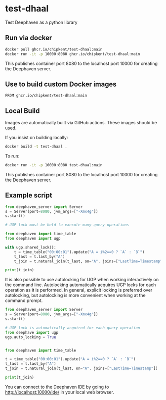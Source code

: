 # test-dhaal
Test Deephaven as a python library

## Run via docker

```bash
docker pull ghcr.io/chipkent/test-dhaal:main
docker run -it -p 10000:8080 ghcr.io/chipkent/test-dhaal:main
```

This publishes container port 8080 to the localhost port 10000 for creating the Deephaven server.

## Use to build custom Docker images

```
FROM ghcr.io/chipkent/test-dhaal:main
```

## Local Build

Images are automatically built via GitHub actions.  These images should be used.

If you insist on building locally:

```bash
docker build -t test-dhaal .
```

To run:

```bash
docker run -it -p 10000:8080 test-dhaal:main
```

This publishes container port 8080 to the localhost port 10000 for creating the Deephaven server.


## Example script

```python
from deephaven_server import Server
s = Server(port=8080, jvm_args=["-Xmx4g"])
s.start()

# UGP lock must be held to execute many query operations

from deephaven import time_table
from deephaven import ugp

with ugp.shared_lock():
    t = time_table("00:00:01").update("A = i%2==0 ? `A` : `B`")
    t_last = t.last_by("A")
    t_join = t.natural_join(t_last, on="A", joins=["LastTime=Timestamp"])

print(t_join)
```

It is also possible to use autolocking for UGP when working interactively on the command line.
Autolocking automatically acquires UGP locks for each operation as it is performed.
In general, explicit locking is preferred over autolocking, but autolocking is more convenient
when working at the command prompt.

```python
from deephaven_server import Server
s = Server(port=8080, jvm_args=["-Xmx4g"])
s.start()

# UGP lock is automatically acquired for each query operation
from deephave import ugp
ugp.auto_locking = True


from deephaven import time_table

t = time_table("00:00:01").update("A = i%2==0 ? `A` : `B`")
t_last = t.last_by("A")
t_join = t.natural_join(t_last, on="A", joins=["LastTime=Timestamp"])

print(t_join)
```


You can connect to the Deephaven IDE by going to [http://localhost:10000/ide/](http://localhost:10000/ide/) in your local web browser.







